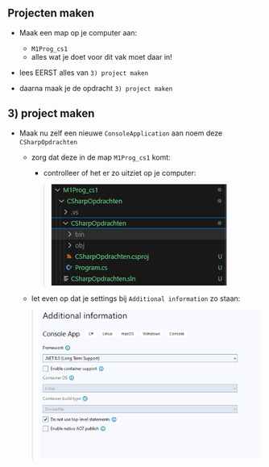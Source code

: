 ## Projecten maken

- Maak een map op je computer aan:
    - `M1Prog_cs1`
    - alles wat je doet voor dit vak moet daar in!

- lees EERST alles van `3) project maken`

- daarna maak je de opdracht `3) project maken`

## 3) project maken
- Maak nu zelf een nieuwe `ConsoleApplication` aan noem deze `CSharpOpdrachten` 
    - zorg dat deze in de map `M1Prog_cs1` komt:
        - controlleer of het er zo uitziet op je computer:
        >![](img/hdd.PNG)
    
    - let even op dat je settings bij `Additional information` zo staan:
    >![](img/projectsettings.PNG)